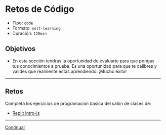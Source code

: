 # Retos de Código
- Tipo: `code`
- Formato: `self-learning`
- Duración: `120min`

## Objetivos

- En esta sección tendrás la oportunidad de evaluarte para que pongas tus conocimientos a prueba. Es una oportunidad para que te calibres y valides que realmente estás aprendiendo. ¡Mucho éxito!

***

## Retos

Completa los ejercicios de programación básica del salón de clases de:
* [Replit intro-js]( )

<!--
1. Crea un programa que imprima los números que son potencia de 3 menores a 10,000 (ej. 3, 9, 27, etc.)
2. Crea un programa que compruebe si un número es par o impar, escribiendo el mensaje en la consola.
3. Crea un programa que cuente el número de vocales de un `string`
4. Crea un programa que capitalice la primera y última letra de un `string`
5. Crea un programa que determine si un número es primo
6. Crea un programa que determine si un número es mayor a otro
7. Crea un programa que determine si dos número son pares
8. Crea un programa que determine si una persona puede manejar (16 años o más) y votar (18 años o más)
9. Crea un programa que, por medio de console.log, logre producir una pirámide de `#` del tamaño brindado por medio de un `prompt()`:

```js
#
##
###
####
#####
######
#######
```

Para todos los programas, si el usuario no ingresa un dato válido, debe dar un mensaje de error.
-->

***
[Continuar](10-solutions-code-challenges.md)

